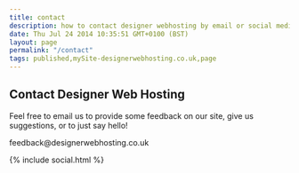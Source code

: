 ```yaml
---
title: contact
description: how to contact designer webhosting by email or social media.
date: Thu Jul 24 2014 10:35:51 GMT+0100 (BST)
layout: page
permalink: "/contact"
tags: published,mySite-designerwebhosting.co.uk,page
---
```

<div class="c1"><div><p class="c2"><span></span></p></div><h2 class="c4"><a name="h.wn3q6uhpzyxp"></a><span class="c7">Contact Designer Web Hosting</span></h2><p class="c3 c5"><span class="c6">Feel free to email us to provide some feedback on our site, give us suggestions, or to just say hello!</span></p><p class="c3 c5"><span class="c0">feedback@designerwebhosting.co.uk</span></p><p class="c3"><span class="c6">{% include social.html %}</span></p><p class="c2"><span></span></p></div>
